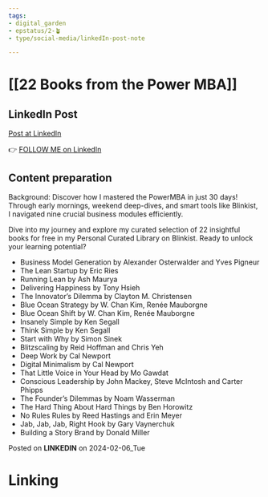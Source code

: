 ```yaml
---
tags: 
- digital_garden
- epstatus/2-🪴
- type/social-media/linkedIn-post-note

---
```

# [[22 Books from the Power MBA]]
## LinkedIn Post
[Post at LinkedIn]()
  

👉 [FOLLOW ME on LinkedIn](https://www.linkedin.com/comm/mynetwork/discovery-see-all?usecase=PEOPLE_FOLLOWS&followMember=sebastiankamilli)

## Content preparation

Background:
Discover how I mastered the PowerMBA in just 30 days! Through early mornings, weekend deep-dives, and smart tools like Blinkist, I navigated nine crucial business modules efficiently. 

Dive into my journey and explore my curated selection of 22 insightful books for free in my Personal Curated Library on Blinkist. Ready to unlock your learning potential?

+ Business Model Generation by Alexander Osterwalder and Yves Pigneur
+ The Lean Startup by Eric Ries
+ Running Lean by Ash Maurya
+ Delivering Happiness by Tony Hsieh
+ The Innovator’s Dilemma by Clayton M. Christensen
+ Blue Ocean Strategy by W. Chan Kim, Renée Mauborgne
+ Blue Ocean Shift by W. Chan Kim, Renée Mauborgne
+ Insanely Simple by Ken Segall
+ Think Simple by Ken Segall
+ Start with Why by Simon Sinek
+ Blitzscaling by Reid Hoffman and Chris Yeh
+ Deep Work by Cal Newport
+ Digital Minimalism by Cal Newport
+ That Little Voice in Your Head by Mo Gawdat
+ Conscious Leadership by John Mackey, Steve McIntosh and Carter Phipps
+ The Founder’s Dilemmas by Noam Wasserman
+ The Hard Thing About Hard Things by Ben Horowitz
+ No Rules Rules by Reed Hastings and Erin Meyer
+ Jab, Jab, Jab, Right Hook by Gary Vaynerchuk
+ Building a Story Brand by Donald Miller























Posted on **LINKEDIN** on 2024-02-06_Tue
# Linking